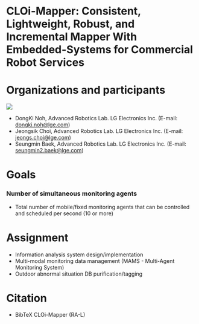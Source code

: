# CLOi-Mapper: Consistent, Lightweight, Robust, and Incremental Mapper With Embedded-Systems for Commercial Robot Services

# Organizations and participants
 ![](https://www.lge.co.kr/lgekor/asset/company/images/about/ci_img03.jpg)
* DongKi Noh, Advanced Robotics Lab. LG Electronics Inc. (E-mail: dongki.noh@lge.com)
* Jeongsik Choi, Advanced Robotics Lab. LG Electronics Inc. (E-mail: jeongs.choi@lge.com)
* Seungmin Baek, Advanced Robotics Lab. LG Electronics Inc. (E-mail: seungmin2.baek@lge.com)

# Goals
### Number of simultaneous monitoring agents
* Total number of mobile/fixed monitoring agents that can be controlled and scheduled per second (10 or more)

# Assignment
* Information analysis system design/implementation
* Multi-modal monitoring data management (MAMS - Multi-Agent Monitoring System)
* Outdoor abnormal situation DB purification/tagging

# Citation

* BibTeX CLOi-Mapper (RA-L)
